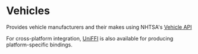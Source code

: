 # Vehicles
Provides vehicle manufacturers and their makes using NHTSA's [Vehicle API](https://vpic.nhtsa.dot.gov/api/)

For cross-platform integration, [UniFFI](https://mozilla.github.io/uniffi-rs/tutorial/foreign_language_bindings.html) is also available for producing platform-specific bindings.

